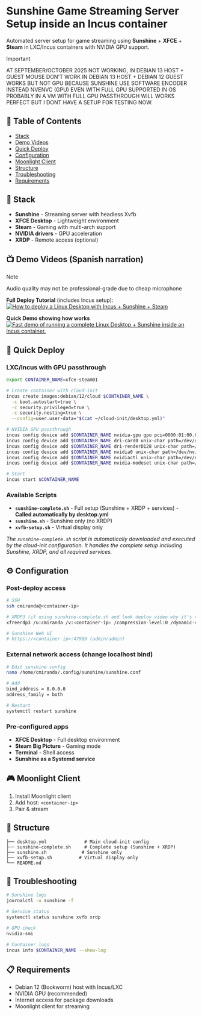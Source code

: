 # Sunshine Game Streaming Server Setup inside an Incus container

Automated server setup for game streaming using **Sunshine** + **XFCE** + **Steam** in LXC/Incus containers with NVIDIA GPU support.


> [!IMPORTANT]
> AT SEPTEMBER/OCTOBER 2025
> NOT WORKING, IN DEBIAN 13 HOST + GUEST MOUSE DON'T WORK
> IN DEBIAN 13 HOST + DEBIAN 12 GUEST WORKS BUT NOT GPU BECAUSE SUNSHINE USE SOFTWARE ENCODER INSTEAD NVENVC (GPU) EVEN WITH FULL GPU SUPPORTED IN OS
> PROBABLY IN A VM WITH FULL GPU PASSTHROUGH WILL WORKS PERFECT BUT I DONT HAVE A SETUP FOR TESTING NOW.


## 📑 Table of Contents

- [Stack](#-stack)
- [Demo Videos](#-demo-videos)
- [Quick Deploy](#-quick-deploy)
- [Configuration](#️-configuration)
- [Moonlight Client](#-moonlight-client)
- [Structure](#-structure)
- [Troubleshooting](#-troubleshooting)
- [Requirements](#-requirements)

## 🎯 Stack

- **Sunshine** - Streaming server with headless Xvfb
- **XFCE Desktop** - Lightweight environment 
- **Steam** - Gaming with multi-arch support
- **NVIDIA drivers** - GPU acceleration
- **XRDP** - Remote access (optional)

## 📺 Demo Videos (Spanish narration)

> [!NOTE]
> Audio quality may not be professional-grade due to cheap microphone


**Full Deploy Tutorial** (includes Incus setup):
[![How to deploy a Linux Desktop with Incus + Sunshine + Steam](https://i9.ytimg.com/vi/ZVPf2jnbcGI/maxresdefault.jpg?v=68c8c71d&sqp=CLTu8cYG&rs=AOn4CLB6KwYFBHLvT2TCA8ZeUc0Ey1iFsA)](https://www.youtube.com/watch?v=ZVPf2jnbcGI)


**Quick Demo showing how works**
[![Fast demo of running a complete Linux Desktop + Sunshine inside an Incus container.](https://i9.ytimg.com/vi_webp/0wCxjrJudIA/maxresdefault.webp?v=68dc7c42&sqp=COT38cYG&rs=AOn4CLAlRzlHPRwu8nvOfafdcfOwLvR9MQ)](https://www.youtube.com/watch?v=0wCxjrJudIA)



## 🚀 Quick Deploy

### LXC/Incus with GPU passthrough

```bash
export CONTAINER_NAME=xfce-steam01

# Create container with cloud-init
incus create images:debian/12/cloud $CONTAINER_NAME \
  -c boot.autostart=true \
  -c security.privileged=true \
  -c security.nesting=true \
  --config=user.user-data="$(cat ~/cloud-init/desktop.yml)"

# NVIDIA GPU passthrough
incus config device add $CONTAINER_NAME nvidia-gpu gpu pci=0000:01:00.0 gputype=physical
incus config device add $CONTAINER_NAME dri-card0 unix-char path=/dev/dri/card0
incus config device add $CONTAINER_NAME dri-renderD128 unix-char path=/dev/dri/renderD128
incus config device add $CONTAINER_NAME nvidia0 unix-char path=/dev/nvidia0
incus config device add $CONTAINER_NAME nvidiactl unix-char path=/dev/nvidiactl
incus config device add $CONTAINER_NAME nvidia-modeset unix-char path=/dev/nvidia-modeset

# Start
incus start $CONTAINER_NAME
```

### Available Scripts

- **`sunshine-complete.sh`** - Full setup (Sunshine + XRDP + services) - **Called automatically by desktop.yml**
- **`sunshine.sh`** - Sunshine only (no XRDP)
- **`xvfb-setup.sh`** - Virtual display only

*The `sunshine-complete.sh` script is automatically downloaded and executed by the cloud-init configuration. It handles the complete setup including Sunshine, XRDP, and all required services.*

## ⚙️ Configuration

### Post-deploy access

```bash
# SSH
ssh cmiranda@<container-ip>

# XRDP3 (if using sunshine-complete.sh and look deploy video why it's necessary)
xfreerdp3 /u:cmiranda /v:<container-ip> /compression-level:0 /dynamic-resolution

# Sunshine Web UI
# https://<container-ip>:47989 (admin/admin)
```

### External network access (change localhost bind)

```bash
# Edit sunshine config
nano /home/cmiranda/.config/sunshine/sunshine.conf

# Add
bind_address = 0.0.0.0
address_family = both

# Restart
systemctl restart sunshine
```

### Pre-configured apps

- **XFCE Desktop** - Full desktop environment
- **Steam Big Picture** - Gaming mode
- **Terminal** - Shell access
- **Sunshine as a Systemd service**

## 🎮 Moonlight Client

1. Install Moonlight client
2. Add host: `<container-ip>`
3. Pair & stream

## 📁 Structure

```
├── desktop.yml              # Main cloud-init config
├── sunshine-complete.sh     # Complete setup (Sunshine + XRDP)
├── sunshine.sh             # Sunshine only  
├── xvfb-setup.sh          # Virtual display only
└── README.md
```

## 🔧 Troubleshooting

```bash
# Sunshine logs
journalctl -u sunshine -f

# Service status
systemctl status sunshine xvfb xrdp

# GPU check
nvidia-smi

# Container logs
incus info $CONTAINER_NAME --show-log
```

## 📋 Requirements

- Debian 12 (Bookworm) host with Incus/LXC
- NVIDIA GPU (recommended)
- Internet access for package downloads
- Moonlight client for streaming
